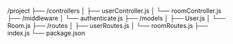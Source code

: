 /project
  ├── /controllers
  │   ├── userController.js
  │   └── roomController.js
  ├── /middleware
  │   └── authenticate.js
  ├── /models
  │   ├── User.js
  │   └── Room.js
  ├── /routes
  │   ├── userRoutes.js
  │   └── roomRoutes.js
  ├── index.js
  └── package.json
